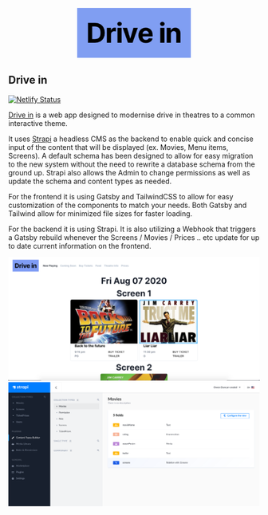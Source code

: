 <p  align="center">

<img  height="100px"  src="https://github.com/owen-duncan-snobel/driveIn/blob/master/images/drivein.png?raw=true">

</p>

<p  align="center"> <h2>Drive in </h2>

</p>

[![Netlify Status](https://api.netlify.com/api/v1/badges/23b1dafb-e896-468a-98e0-fd32c4beda3b/deploy-status)](https://app.netlify.com/sites/gifted-montalcini-f61f62/deploys)

[Drive in](https://gifted-montalcini-f61f62.netlify.app/) is a web app designed to modernise drive in theatres to a common interactive theme.

It uses [Strapi](https://github.com/strapi/strapi) a headless CMS as the backend to enable quick and concise input of the content that will be displayed (ex. Movies, Menu items, Screens). A default schema has been designed to allow for easy migration to the new system without the need to rewrite a database schema from the ground up. Strapi also allows the Admin to change permissions as well as update the schema and content types as needed.

For the frontend it is using Gatsby and TailwindCSS to allow for easy customization of the components to match your needs. Both Gatsby and Tailwind allow for minimized file sizes for faster loading. 

For the backend it is using Strapi. It is also utilizing a Webhook that triggers a Gatsby rebuild whenever the Screens / Movies / Prices .. etc update for up to date current information on the frontend.  

<img src="https://github.com/owen-duncan-snobel/driveIn/blob/master/images/now_playing_ex.png?raw=true">

<img src="https://github.com/owen-duncan-snobel/driveIn/blob/master/images/strapi_movie_ex.png?raw=true">
